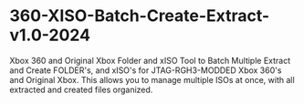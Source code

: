 # 360-XISO-Batch-Create-Extract-v1.0-2024
Xbox 360 and Original Xbox Folder and xISO Tool to Batch Multiple Extract and Create FOLDER's, and xISO's for JTAG-RGH3-MODDED Xbox 360's and Original Xbox. This allows you to manage multiple ISOs at once, with all extracted and created files organized.

